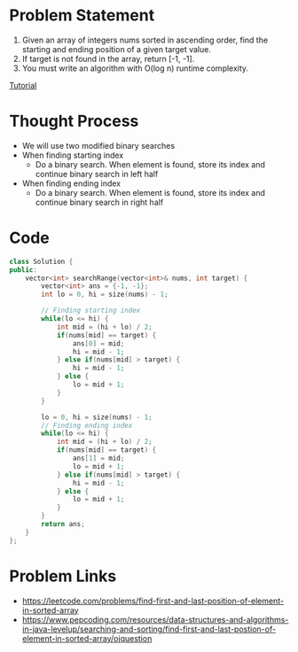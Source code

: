 # Problem Statement
1. Given an array of integers nums sorted in ascending order, find the starting and ending position of a given target value.
2. If target is not found in the array, return [-1, -1].
3. You must write an algorithm with O(log n) runtime complexity.

[Tutorial](https://www.youtube.com/watch?v=Y7LiLNdayF0&list=PL-Jc9J83PIiHhXKonZxk7gbEWsmSYP5kq&index=13)

# Thought Process
- We will use two modified binary searches
- When finding starting index
  - Do a binary search. When element is found, store its index and continue binary search in left half
- When finding ending index
  - Do a binary search. When element is found, store its index and continue binary search in right half

# Code

```cpp
class Solution {
public:
    vector<int> searchRange(vector<int>& nums, int target) {
        vector<int> ans = {-1, -1};
        int lo = 0, hi = size(nums) - 1;

        // Finding starting index
        while(lo <= hi) {
            int mid = (hi + lo) / 2;
            if(nums[mid] == target) {
                ans[0] = mid;
                hi = mid - 1;
            } else if(nums[mid] > target) {
                hi = mid - 1;
            } else {
                lo = mid + 1;
            }
        }

        lo = 0, hi = size(nums) - 1;
        // Finding ending index
        while(lo <= hi) {
            int mid = (hi + lo) / 2;
            if(nums[mid] == target) {
                ans[1] = mid;
                lo = mid + 1;
            } else if(nums[mid] > target) {
                hi = mid - 1;
            } else {
                lo = mid + 1;
            }
        }
        return ans;
    }
};
```

# Problem Links
- https://leetcode.com/problems/find-first-and-last-position-of-element-in-sorted-array
- https://www.pepcoding.com/resources/data-structures-and-algorithms-in-java-levelup/searching-and-sorting/find-first-and-last-postion-of-element-in-sorted-array/ojquestion
